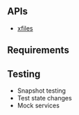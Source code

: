 ## APIs

* [xfiles](https://xfiles-api.herokuapp.com/)

## Requirements

## Testing

* Snapshot testing
* Test state changes
* Mock services

